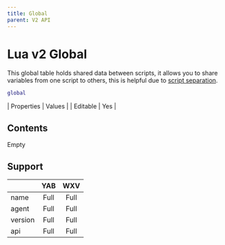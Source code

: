 ```yaml
---
title: Global
parent: V2 API
---
```

# Lua v2 Global
This global table holds shared data between scripts, it allows you to share variables from one script to others, this is helpful due to [script separation](../../script-separation.md).

```lua
global
```

| Properties | Values |
| Editable   | Yes    |

## Contents
Empty

## Support

|         | YAB  | WXV  |
| ------- | :--: | :--: |
| name    | Full | Full |
| agent   | Full | Full |
| version | Full | Full |
| api     | Full | Full |
